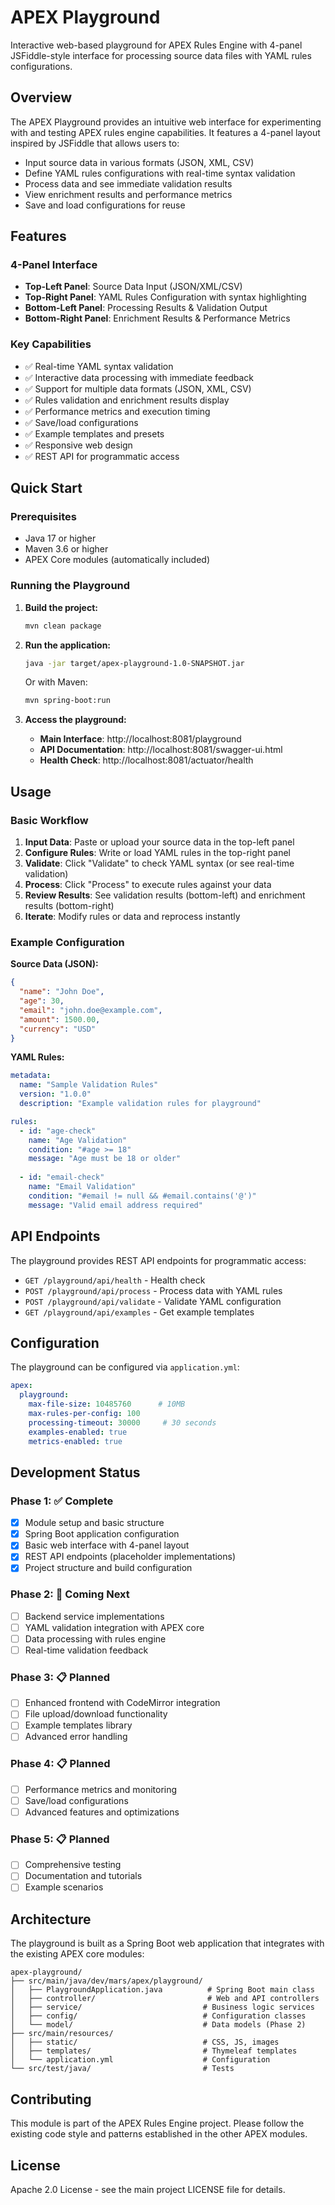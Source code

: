 # APEX Playground

Interactive web-based playground for APEX Rules Engine with 4-panel JSFiddle-style interface for processing source data files with YAML rules configurations.

## Overview

The APEX Playground provides an intuitive web interface for experimenting with and testing APEX rules engine capabilities. It features a 4-panel layout inspired by JSFiddle that allows users to:

- Input source data in various formats (JSON, XML, CSV)
- Define YAML rules configurations with real-time syntax validation
- Process data and see immediate validation results
- View enrichment results and performance metrics
- Save and load configurations for reuse

## Features

### 4-Panel Interface
- **Top-Left Panel**: Source Data Input (JSON/XML/CSV)
- **Top-Right Panel**: YAML Rules Configuration with syntax highlighting
- **Bottom-Left Panel**: Processing Results & Validation Output
- **Bottom-Right Panel**: Enrichment Results & Performance Metrics

### Key Capabilities
- ✅ Real-time YAML syntax validation
- ✅ Interactive data processing with immediate feedback
- ✅ Support for multiple data formats (JSON, XML, CSV)
- ✅ Rules validation and enrichment results display
- ✅ Performance metrics and execution timing
- ✅ Save/load configurations
- ✅ Example templates and presets
- ✅ Responsive web design
- ✅ REST API for programmatic access

## Quick Start

### Prerequisites
- Java 17 or higher
- Maven 3.6 or higher
- APEX Core modules (automatically included)

### Running the Playground

1. **Build the project:**
   ```bash
   mvn clean package
   ```

2. **Run the application:**
   ```bash
   java -jar target/apex-playground-1.0-SNAPSHOT.jar
   ```
   
   Or with Maven:
   ```bash
   mvn spring-boot:run
   ```

3. **Access the playground:**
   - **Main Interface**: http://localhost:8081/playground
   - **API Documentation**: http://localhost:8081/swagger-ui.html
   - **Health Check**: http://localhost:8081/actuator/health

## Usage

### Basic Workflow

1. **Input Data**: Paste or upload your source data in the top-left panel
2. **Configure Rules**: Write or load YAML rules in the top-right panel
3. **Validate**: Click "Validate" to check YAML syntax (or see real-time validation)
4. **Process**: Click "Process" to execute rules against your data
5. **Review Results**: See validation results (bottom-left) and enrichment results (bottom-right)
6. **Iterate**: Modify rules or data and reprocess instantly

### Example Configuration

**Source Data (JSON):**
```json
{
  "name": "John Doe",
  "age": 30,
  "email": "john.doe@example.com",
  "amount": 1500.00,
  "currency": "USD"
}
```

**YAML Rules:**
```yaml
metadata:
  name: "Sample Validation Rules"
  version: "1.0.0"
  description: "Example validation rules for playground"

rules:
  - id: "age-check"
    name: "Age Validation"
    condition: "#age >= 18"
    message: "Age must be 18 or older"
    
  - id: "email-check"
    name: "Email Validation"
    condition: "#email != null && #email.contains('@')"
    message: "Valid email address required"
```

## API Endpoints

The playground provides REST API endpoints for programmatic access:

- `GET /playground/api/health` - Health check
- `POST /playground/api/process` - Process data with YAML rules
- `POST /playground/api/validate` - Validate YAML configuration
- `GET /playground/api/examples` - Get example templates

## Configuration

The playground can be configured via `application.yml`:

```yaml
apex:
  playground:
    max-file-size: 10485760      # 10MB
    max-rules-per-config: 100
    processing-timeout: 30000     # 30 seconds
    examples-enabled: true
    metrics-enabled: true
```

## Development Status

### Phase 1: ✅ Complete
- [x] Module setup and basic structure
- [x] Spring Boot application configuration
- [x] Basic web interface with 4-panel layout
- [x] REST API endpoints (placeholder implementations)
- [x] Project structure and build configuration

### Phase 2: 🚧 Coming Next
- [ ] Backend service implementations
- [ ] YAML validation integration with APEX core
- [ ] Data processing with rules engine
- [ ] Real-time validation feedback

### Phase 3: 📋 Planned
- [ ] Enhanced frontend with CodeMirror integration
- [ ] File upload/download functionality
- [ ] Example templates library
- [ ] Advanced error handling

### Phase 4: 📋 Planned
- [ ] Performance metrics and monitoring
- [ ] Save/load configurations
- [ ] Advanced features and optimizations

### Phase 5: 📋 Planned
- [ ] Comprehensive testing
- [ ] Documentation and tutorials
- [ ] Example scenarios

## Architecture

The playground is built as a Spring Boot web application that integrates with the existing APEX core modules:

```
apex-playground/
├── src/main/java/dev/mars/apex/playground/
│   ├── PlaygroundApplication.java          # Spring Boot main class
│   ├── controller/                         # Web and API controllers
│   ├── service/                           # Business logic services
│   ├── config/                            # Configuration classes
│   └── model/                             # Data models (Phase 2)
├── src/main/resources/
│   ├── static/                            # CSS, JS, images
│   ├── templates/                         # Thymeleaf templates
│   └── application.yml                    # Configuration
└── src/test/java/                         # Tests
```

## Contributing

This module is part of the APEX Rules Engine project. Please follow the existing code style and patterns established in the other APEX modules.

## License

Apache 2.0 License - see the main project LICENSE file for details.
